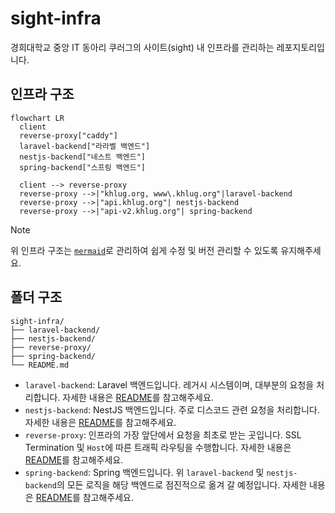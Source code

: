 # sight-infra

경희대학교 중앙 IT 동아리 쿠러그의 사이트(sight) 내 인프라를 관리하는 레포지토리입니다.

## 인프라 구조

```mermaid
flowchart LR
  client
  reverse-proxy["caddy"]
  laravel-backend["라라벨 백엔드"]
  nestjs-backend["네스트 백엔드"]
  spring-backend["스프링 백엔드"]

  client --> reverse-proxy
  reverse-proxy -->|"khlug.org, www\.khlug.org"|laravel-backend
  reverse-proxy -->|"api.khlug.org"| nestjs-backend
  reverse-proxy -->|"api-v2.khlug.org"| spring-backend
```

> [!NOTE]
>
> 위 인프라 구조는 [`mermaid`](https://mermaid.js.org/)로 관리하여 쉽게 수정 및 버전 관리할 수 있도록 유지해주세요.

## 폴더 구조

```
sight-infra/
├── laravel-backend/
├── nestjs-backend/
├── reverse-proxy/
├── spring-backend/
└── README.md
```

- `laravel-backend`: Laravel 백엔드입니다. 레거시 시스템이며, 대부분의 요청을 처리합니다. 자세한 내용은 [README](./laravel-backend/README.md)를 참고해주세요.
- `nestjs-backend`: NestJS 백엔드입니다. 주로 디스코드 관련 요청을 처리합니다. 자세한 내용은 [README](./nestjs-backend/README.md)를 참고해주세요.
- `reverse-proxy`: 인프라의 가장 앞단에서 요청을 최초로 받는 곳입니다. SSL Termination 및 `Host`에 따른 트래픽 라우팅을 수행합니다. 자세한 내용은 [README](./reverse-proxy/README.md)를 참고해주세요.
- `spring-backend`: Spring 백엔드입니다. 위 `laravel-backend` 및 `nestjs-backend`의 모든 로직을 해당 백엔드로 점진적으로 옮겨 갈 예정입니다. 자세한 내용은 [README](./spring-backend/README.md)를 참고해주세요.
